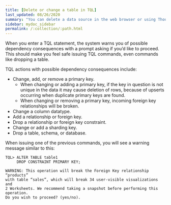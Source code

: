 ```yaml
---
title: [Delete or change a table in TQL]
last_updated: 08/26/2020
summary: "You can delete a data source in the web browser or using ThoughtSpot SQL Command Line (TQL)."
sidebar: mydoc_sidebar
permalink: /:collection/:path.html
---
```

When you enter a TQL statement, the system warns you of possible dependency
consequences with a prompt asking if you’d like to proceed. This should make you
feel safe issuing TQL commands, even commands like dropping a table.

[//]: # (If TQL is run using the flag `--allow_unsafe`, your statements will always execute without this warning. Note that when running TQL from a script, you will need to decide what behavior you want if the script contains changes that affect dependent objects. If you want the script to run even if objects with dependencies are affected, run it using this flag, for example:)
[//]: # (```)
[//]: # (cat safest_script_ever.sql | tql --allow_unsafe)
[//]: # (```)
[//]: # (If you do not run the script using the flag, it will fail if any of its commands might cause problems with dependent objects.)

TQL actions with possible dependency consequences include:

-   Change, add, or remove a primary key.
    -   When changing or adding a primary key, if the key in question is not unique in the data it may cause deletion of rows, because of upserts occurring when duplicate primary keys are found.
    -   When changing or removing a primary key, incoming foreign key relationships will be broken.
-   Change a column datatype.
-   Add a relationship or foreign key.
-   Drop a relationship or foreign key constraint.
-   Change or add a sharding key.
-   Drop a table, schema, or database.

When issuing one of the previous commands, you will see a warning message similar to this:

```
TQL> ALTER TABLE table1
     DROP CONSTRAINT PRIMARY KEY;

WARNING: This operation will break the Foreign Key relationship “products”
with table “sales”, which will break 34 user-visible visualizations and
2 Worksheets. We recommend taking a snapshot before performing this operation.
Do you wish to proceed? (yes/no).
```
